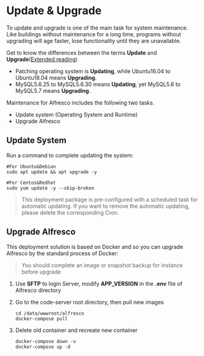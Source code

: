 # Update & Upgrade

To update and upgrade is one of the main task for system maintenance. Like buildings without maintenance for a long time, programs without upgrading will age faster, lose functionality until they are unavailable.

Get to know the differences between the terms **Update** and **Upgrade**([Extended reading](https://support.websoft9.com/docs/faq/tech-upgrade.html#update-vs-upgrade))
- Patching operating system is **Updating**, while Ubuntu16.04 to Ubuntu18.04 means **Upgrading**.
- MySQL5.6.25 to MySQL5.6.30 means **Updating**, yet MySQL5.6 to MySQL5.7 means **Upgrading**.

Maintenance for Alfresco includes the following two tasks.

- Update system (Operating System and Runtime) 
- Upgrade Alfresco

## Update System 

Run a command to complete updating the system:

``` shell
#For Ubuntu&Debian
sudo apt update && apt upgrade -y

#For Centos&Redhat
sudo yum update -y --skip-broken
```
> This deployment package is pre-configured with a scheduled task for automatic updating. If you want to remove the automatic updating, please delete the corresponding Cron.

## Upgrade Alfresco

This deployment solution is based on Docker and so you can upgrade Alfresco by the standard process of Docker:  

> You should complete an image or snapshot backup for instance before upgrade

1. Use **SFTP** to login Server, modify **APP_VERSION** in the **.env** file of Alfresco directory

2. Go to the code-server root directory, then pull new images
   ```
   cd /data/wwwroot/alfresco
   docker-compose pull
   ```
3. Delete old container and recreate new container
   ```
   docker-compose down -v
   docker-compose up -d
   ```
